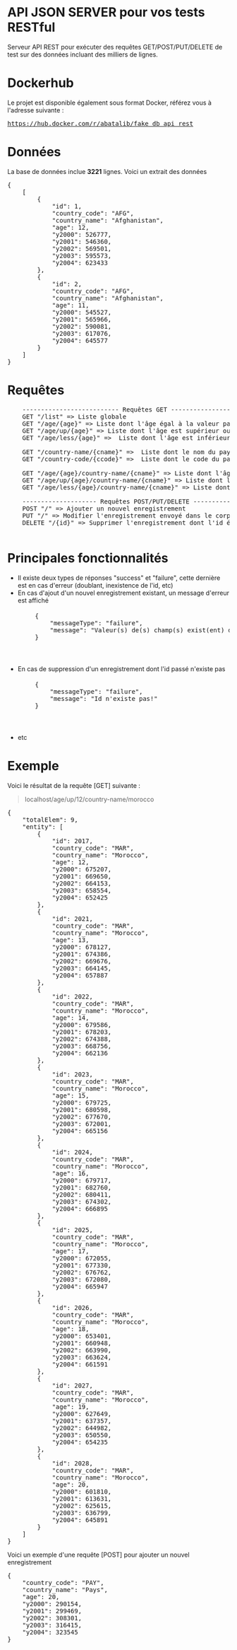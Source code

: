 # API JSON SERVER pour vos tests RESTful
Serveur API REST pour exécuter des requêtes GET/POST/PUT/DELETE de test sur des données incluant des milliers de lignes.

# Dockerhub
Le projet est disponible également sous format Docker, référez vous à l'adresse suivante :

<pre>
<a href="https://hub.docker.com/r/abatalib/fake_db_api_rest" target="_blank">https://hub.docker.com/r/abatalib/fake_db_api_rest</a>
</pre>

# Données

La base de données inclue <b>3221</b> lignes. Voici un extrait des données
<pre>
{
    [
        {
            "id": 1,
            "country_code": "AFG",
            "country_name": "Afghanistan",
            "age": 12,
            "y2000": 526777,
            "y2001": 546360,
            "y2002": 569501,
            "y2003": 595573,
            "y2004": 623433
        },
        {
            "id": 2,
            "country_code": "AFG",
            "country_name": "Afghanistan",
            "age": 11,
            "y2000": 545527,
            "y2001": 565966,
            "y2002": 590081,
            "y2003": 617076,
            "y2004": 645577
        }
    ]
}
</pre>

# Requêtes

<pre>
    -------------------------- Requêtes GET --------------------------
    GET "/list" => Liste globale
    GET "/age/{age}" => Liste dont l'âge égal à la valeur passée sous {age} (ex. : "localhost/age/12")
    GET "/age/up/{age}" => Liste dont l'âge est supérieur ou égal à la valeur passée sous {age} (ex. : "localhost/age/up/15")
    GET "/age/less/{age}" =>  Liste dont l'âge est inférieur ou égal à la valeur passée sous {age} (ex. : "localhost/age/less/20")

    GET "/country-name/{cname}" =>  Liste dont le nom du pays égal à la valeur passée sous {cname} (ex. : "localhost/country-name/morocco")
    GET "/country-code/{ccode}" =>  Liste dont le code du pays égal à la valeur passée sous {ccode} (ex. : "localhost/country-code/mar")

    GET "/age/{age}/country-name/{cname}" => Liste dont l'âge égal à la valeur passée sous {age} et le nom du pays est égal à la valeur passée sous {cname} (ex. : "localhost/age/16/country-name/morocco")
    GET "/age/up/{age}/country-name/{cname}" => Liste dont l'âge est supérieur ou égal à la valeur passée sous {age} et le nom du pays est égal à la valeur passée sous {cname} (ex. : "localhost/age/up/15/country-name/morocco")
    GET "/age/less/{age}/country-name/{cname}" => Liste dont l'âge est inférieur ou égal à la valeur passée sous {age} et le nom du pays est égal à la valeur passée sous {cname} (ex. : "localhost/age/less/15/country-name/morocco")

    -------------------- Requêtes POST/PUT/DELETE --------------------
    POST "/" => Ajouter un nouvel enregistrement
    PUT "/" => Modifier l'enregistrement envoyé dans le corps de la requête
    DELETE "/{id}" => Supprimer l'enregistrement dont l'id égal à la valeur passée sous {id}
    </pre>

# Principales fonctionnalités

<ul>
        <li>
            Il existe deux types de réponses "success" et "failure", cette dernière est en cas d'erreur (doublant, inexistence de l'id, etc)
        </li>
        <li>
            En cas d'ajout d'un nouvel enregistrement existant, un message d'erreur est affiché
            <pre style="padding: 5px; height: 100px">
    {
        "messageType": "failure",
        "message": "Valeur(s) de(s) champ(s) exist(ent) déjà country_name, country_code pour le même âge!"
    }
            </pre>
        </li>
        <li>
            En cas de suppression d'un enregistrement dont l'id passé n'existe pas
            <pre style="padding: 5px; height: 100px">
    {
        "messageType": "failure",
        "message": "Id n'existe pas!"
    }
            </pre>
        </li>
        <li>
            etc
        </li>
    </ul>

# Exemple
Voici le résultat de la requête [GET] suivante :
> localhost/age/up/12/country-name/morocco
<pre>
{
    "totalElem": 9,
    "entity": [
        {
            "id": 2017,
            "country_code": "MAR",
            "country_name": "Morocco",
            "age": 12,
            "y2000": 675207,
            "y2001": 669650,
            "y2002": 664153,
            "y2003": 658554,
            "y2004": 652425
        },
        {
            "id": 2021,
            "country_code": "MAR",
            "country_name": "Morocco",
            "age": 13,
            "y2000": 678127,
            "y2001": 674386,
            "y2002": 669676,
            "y2003": 664145,
            "y2004": 657887
        },
        {
            "id": 2022,
            "country_code": "MAR",
            "country_name": "Morocco",
            "age": 14,
            "y2000": 679586,
            "y2001": 678203,
            "y2002": 674388,
            "y2003": 668756,
            "y2004": 662136
        },
        {
            "id": 2023,
            "country_code": "MAR",
            "country_name": "Morocco",
            "age": 15,
            "y2000": 679725,
            "y2001": 680598,
            "y2002": 677670,
            "y2003": 672001,
            "y2004": 665156
        },
        {
            "id": 2024,
            "country_code": "MAR",
            "country_name": "Morocco",
            "age": 16,
            "y2000": 679717,
            "y2001": 682760,
            "y2002": 680411,
            "y2003": 674302,
            "y2004": 666895
        },
        {
            "id": 2025,
            "country_code": "MAR",
            "country_name": "Morocco",
            "age": 17,
            "y2000": 672055,
            "y2001": 677330,
            "y2002": 676762,
            "y2003": 672080,
            "y2004": 665947
        },
        {
            "id": 2026,
            "country_code": "MAR",
            "country_name": "Morocco",
            "age": 18,
            "y2000": 653401,
            "y2001": 660948,
            "y2002": 663990,
            "y2003": 663624,
            "y2004": 661591
        },
        {
            "id": 2027,
            "country_code": "MAR",
            "country_name": "Morocco",
            "age": 19,
            "y2000": 627649,
            "y2001": 637357,
            "y2002": 644982,
            "y2003": 650550,
            "y2004": 654235
        },
        {
            "id": 2028,
            "country_code": "MAR",
            "country_name": "Morocco",
            "age": 20,
            "y2000": 601810,
            "y2001": 613631,
            "y2002": 625615,
            "y2003": 636799,
            "y2004": 645891
        }
    ]
}
</pre>

Voici un exemple d'une requête [POST] pour ajouter un nouvel enregistrement
<pre>
{
    "country_code": "PAY",
    "country_name": "Pays",
    "age": 20,
    "y2000": 290154,
    "y2001": 299469,
    "y2002": 308301,
    "y2003": 316415,
    "y2004": 323545
}
</pre>

